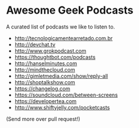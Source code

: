 # Awesome Geek Podcasts

A curated list of podcasts we like to listen to.

* http://tecnologicamentearretado.com.br
* http://devchat.tv
* http://www.grokpodcast.com
* https://thoughtbot.com/podcasts
* http://hanselminutes.com
* http://mindthecloud.com
* http://gimletmedia.com/show/reply-all
* http://shoptalkshow.com
* https://changelog.com
* https://soundcloud.com/between-screens
* https://developertea.com
* http://www.shiftyjelly.com/pocketcasts

(Send more over pull request!)
